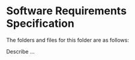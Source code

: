 # Software Requirements Specification

The folders and files for this folder are as follows:

Describe ...